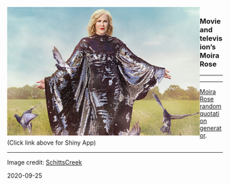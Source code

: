 
<img align="left" height = "300" width = "450" src="www/moiracrows.png">

### Movie and television’s Moira Rose

-----

-----

[Moira Rose random quotation
generator](https://kaizadp.shinyapps.io/moirarose/).  
(Click link above for Shiny App)

-----

Image credit: [SchittsCreek](https://twitter.com/SchittsCreek)

2020-09-25
